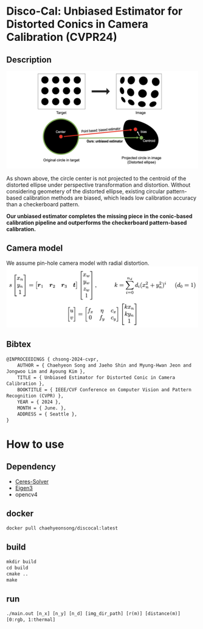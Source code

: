 # Disco-Cal: Unbiased Estimator for Distorted Conics in Camera Calibration (CVPR24)
## Description
![overview](./Figs/overview.png)

As shown above, the circle center is not projected to the centroid of the distorted ellipse under perspective transformation and distortion. Without considering geometery of the distorted ellipse, existing circular pattern-based calibration methods are biased, which leads low calibration accuracy than a checkerboard pattern. 

**Our unbiased estimator completes the missing piece in the conic-based calibration pipeline and outperforms the checkerboard pattern-based calibration.**

## Camera model
We assume pin-hole camera model with radial distortion.
![overview](./Figs/camera_model.png)

## Bibtex
	@INPROCEEDINGS { chsong-2024-cvpr,
		AUTHOR = { Chaehyeon Song and Jaeho Shin and Myung-Hwan Jeon and Jongwoo Lim and Ayoung Kim },
		TITLE = { Unbiased Estimator for Distorted Conic in Camera Calibration },
		BOOKTITLE = { IEEE/CVF Conference on Computer Vision and Pattern Recognition (CVPR) },
		YEAR = { 2024 },
		MONTH = { June. },
		ADDRESS = { Seattle },
	}

# How to use
## Dependency
- [Ceres-Solver](http://ceres-solver.org/index.html)
- [Eigen3](https://eigen.tuxfamily.org/dox/index.html)
- opencv4

## docker 
	docker pull chaehyeonsong/discocal:latest

## build
	mkdir build
	cd build
	cmake ..
	make
	
	
## run
	./main.out [n_x] [n_y] [n_d] [img_dir_path] [r(m)] [distance(m)] [0:rgb, 1:thermal]
